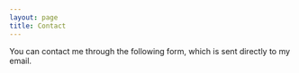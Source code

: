 ```yaml
---
layout: page
title: Contact
---
```


You can contact me through the following form, which is sent directly to my email.

<!-- # About --> <!-- This is my home website. It contains information about my work and the things I find interesting. These are various, but I talk mostly about these things: * Research in open source and social informatics (software studies, information systems, media) * The web * The occasional dash of programming I can manage ## Who I Am I am a PhD candidate at the LSE, researching requirements in open source software. I particularly like the multi-disciplinarian approach to study technology that the LSE allows for. In some ways, I'm looking at the dark side of software: the complicated, unclear aspects, and the social consequences of technology use. You can find out more in the [research](/research) section. ## How This Web is Built This website uses a number of technologies, and was inspired in its looks and construction by adapting the work of a number of people. ### Base For the general possibility of holding a static blog, I have to thank the people behind the [Jekyll](http://www.jekyllrb.com) framework. Jekyll parses files and generates a static structure. The Jekyll server just relates the various in real time. There is no dynamic computation, which is much simpler than dynamic java scripting languages. The basic look and feel (and the really fast implementation) is adapted from Barry Clarks' [Jekyll Now](http://www.jekyllnow.com). ### Typography I have been giving this a lot of thought. Originally, I went for Fira---a _sans serif_ font commissioned by Mozilla for its OS---but I found it too bold and striking. I then went for its lighter version which I found too light. The light version did not work well, especially with the titles; there was not enough difference between the weight of the title and the text. It left too much blank between the letters and did not stand out as much as I wanted them too. I finally settled for the _Spartan_ font from the [League of Moveable Type](https://www.theleagueofmoveabletype.com/league-spartan), and _Andada_ from [Huerta Tipografica](http://www.huertatipografica.com/). _Spartan_ gives big, bold letters, while _Andada_ manages to be a classic _serif_ while providing more modern, rounder shapes. Because this site is intended for very low amounts of traffic, I opted for open licenses (both fonts are under the [SIL Open Font License](https://duckduckgo.com/l/?kh=-1&uddg=http%3A%2F%2Fscripts.sil.org%2FOFL)). ### Commenting (Turned Off At The Moment) The commenting system is the work of Phil Hawkworth and Alberto Aguilera, who created the [Poole app](http://pooleapp.com). ### Plugins The ability to use plugins is possible thanks to [ixti's](http://ixti.net/software/2013/01/28/using-jekyll-plugins-on-github-pages.html) work. I had thought of creating another branch with the source, but did not know enough of Git to write a small Rake task. I translated he rake task into a gulp file, because that is what the commenting system use. Other options, such as [Charlie Park's](http://charliepark.org/jekyll-with-plugins/), were to create two separate repos and emulate the functionality of the GitHub pages. I am in the process of adding other plugins which allow me to curate a bibliography on the blog directly. [Jekyll-Scholar](https://github.com/inukshuk/jekyll-scholar), by Sylvester Keil, takes care of the details of referencing and citing. ### No Analytics I have not implemented any web analytics, so absolutely nothing about you is recorded by me. GitHub will probably be analysing some small aspect of your traffic, but as far as I know, they do not use any cookies. It is interesting, though, to record some traffic details: the number of visits, the posts most read, etc.; this can help learn what and how to better present information. I might, at one point, implement a really basic analytics, but nothing cloud, and nothing either invasive or purely psychopathic: things like operating system used, browser, what gets clicked on, etc. I do not care about IPs or anything personal (and don't understand why people would...). -->

